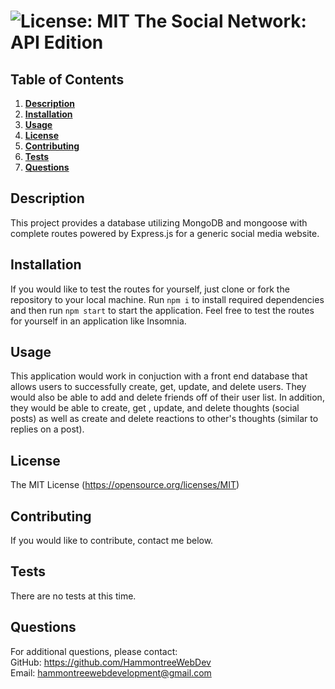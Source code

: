 # ![License: MIT](https://img.shields.io/badge/License-MIT-yellow.svg) The Social Network: API Edition
  ## Table of Contents
  1. **[Description](#description)**<br>
  2. **[Installation](#installation)**<br>
  3. **[Usage](#usage)**<br>
  4. **[License](#license)**<br>
  5. **[Contributing](#contributing)**<br>
  6. **[Tests](#tests)**<br>
  7. **[Questions](#questions)**<br>
  ## Description
  This project provides a database utilizing MongoDB and mongoose with complete routes powered by Express.js for a generic social media website.
  ## Installation
  If you would like to test the routes for yourself, just clone or fork the repository to your local machine. Run `npm i` to install required dependencies and then run `npm start` to start the application. Feel free to test the routes for yourself in an application like Insomnia.
  ## Usage
  This application would work in conjuction with a front end database that allows users to successfully create, get, update, and delete users. They would also be able to add and delete friends off of their user list. In addition, they would be able to create, get , update, and delete thoughts (social posts) as well as create and delete reactions to other's thoughts (similar to replies on a post).
  ## License
  The MIT License (https://opensource.org/licenses/MIT)
  ## Contributing
  If you would like to contribute, contact me below.
  ## Tests
  There are no tests at this time.
  ## Questions
  For additional questions, please contact:<br>
  GitHub: https://github.com/HammontreeWebDev<br>
  Email: hammontreewebdevelopment@gmail.com